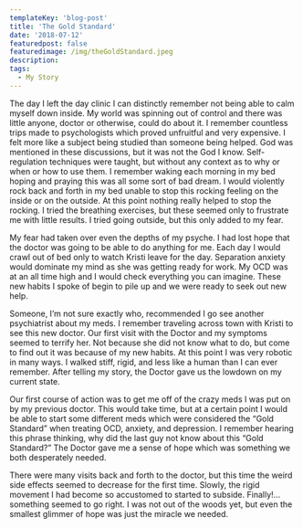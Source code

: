```yaml
---
templateKey: 'blog-post'
title: 'The Gold Standard'
date: '2018-07-12'
featuredpost: false
featuredimage: /img/theGoldStandard.jpeg
description:
tags:
  - My Story
---
```


The day I left the day clinic I can distinctly remember not being able to calm myself down inside. My world was spinning out of control and there was little anyone, doctor or otherwise, could do about it. I remember countless trips made to psychologists which proved unfruitful and very expensive. I felt more like a subject being studied than someone being helped. God was mentioned in these discussions, but it was not the God I know. Self-regulation techniques were taught, but without any context as to why or when or how to use them. I remember waking each morning in my bed hoping and praying this was all some sort of bad dream. I would violently rock back and forth in my bed unable to stop this rocking feeling on the inside or on the outside. At this point nothing really helped to stop the rocking. I tried the breathing exercises, but these seemed only to frustrate me with little results. I tried going outside, but this only added to my fear.

My fear had taken over even the depths of my psyche. I had lost hope that the doctor was going to be able to do anything for me. Each day I would crawl out of bed only to watch Kristi leave for the day. Separation anxiety would dominate my mind as she was getting ready for work. My OCD was at an all time high and I would check everything you can imagine. These new habits I spoke of begin to pile up and we were ready to seek out new help.

Someone, I’m not sure exactly who, recommended I go see another psychiatrist about my meds. I remember traveling across town with Kristi to see this new doctor. Our first visit with the Doctor and my symptoms seemed to terrify her. Not because she did not know what to do, but come to find out it was because of my new habits. At this point I was very robotic in many ways. I walked stiff, rigid, and less like a human than I can ever remember. After telling my story, the Doctor gave us the lowdown on my current state.

Our first course of action was to get me off of the crazy meds I was put on by my previous doctor. This would take time, but at a certain point I would be able to start some different meds which were considered the “Gold Standard” when treating OCD, anxiety, and depression. I remember hearing this phrase thinking, why did the last guy not know about this “Gold Standard?” The Doctor gave me a sense of hope which was something we both desperately needed.

There were many visits back and forth to the doctor, but this time the weird side effects seemed to decrease for the first time. Slowly, the rigid movement I had become so accustomed to started to subside. Finally!…something seemed to go right. I was not out of the woods yet, but even the smallest glimmer of hope was just the miracle we needed.
